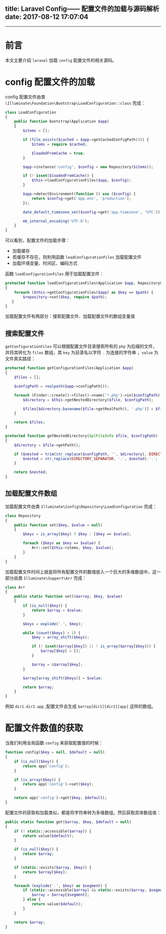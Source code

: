 title: Laravel Config—— 配置文件的加载与源码解析
date: 2017-08-12 17:07:04
---

---
# 前言

本文主要介绍 `laravel` 加载 `config` 配置文件的相关源码。

# config 配置文件的加载

config 配置文件由类 `\Illuminate\Foundation\Bootstrap\LoadConfiguration::class` 完成：

```php
class LoadConfiguration
{
	public function bootstrap(Application $app)
    {
        $items = [];

        if (file_exists($cached = $app->getCachedConfigPath())) {
            $items = require $cached;

            $loadedFromCache = true;
        }

        $app->instance('config', $config = new Repository($items));

        if (! isset($loadedFromCache)) {
            $this->loadConfigurationFiles($app, $config);
        }

        $app->detectEnvironment(function () use ($config) {
            return $config->get('app.env', 'production');
        });

        date_default_timezone_set($config->get('app.timezone', 'UTC'));

        mb_internal_encoding('UTF-8');
    }
}
```

可以看到，配置文件的加载步骤：

- 加载缓存
- 若缓存不存在，则利用函数 `loadConfigurationFiles` 加载配置文件
- 加载环境变量、时间区、编码方式

函数 `loadConfigurationFiles` 用于加载配置文件：

```php
protected function loadConfigurationFiles(Application $app, RepositoryContract $repository)
{
    foreach ($this->getConfigurationFiles($app) as $key => $path) {
        $repository->set($key, require $path);
   }
}
```

加载配置文件有两部分：搜索配置文件、加载配置文件的数组变量值

## 搜索配置文件

`getConfigurationFiles` 可以根据配置文件目录搜索所有的 `php` 为后缀的文件，并将其转化为 `files` 数组，其 `key` 为目录名以字符 `.` 为连接的字符串 ，`value` 为文件真实路径：

```php
protected function getConfigurationFiles(Application $app)
{
    $files = [];

    $configPath = realpath($app->configPath());

    foreach (Finder::create()->files()->name('*.php')->in($configPath) as $file) {
        $directory = $this->getNestedDirectory($file, $configPath);

        $files[$directory.basename($file->getRealPath(), '.php')] = $file->getRealPath();
    }

    return $files;
}

protected function getNestedDirectory(SplFileInfo $file, $configPath)
{
    $directory = $file->getPath();

    if ($nested = trim(str_replace($configPath, '', $directory), DIRECTORY_SEPARATOR)) {
        $nested = str_replace(DIRECTORY_SEPARATOR, '.', $nested).'.';
    }

    return $nested;
}
```

## 加载配置文件数组

加载配置文件由类 `Illuminate\Config\Repository\LoadConfiguration` 完成：

```php
class Repository
{
	public function set($key, $value = null)
    {
        $keys = is_array($key) ? $key : [$key => $value];

        foreach ($keys as $key => $value) {
            Arr::set($this->items, $key, $value);
        }
    }
}
```
加载配置文件时间上就是将所有配置文件的数值放入一个巨大的多维数组中，这一部分由类 `Illuminate\Support\Arr` 完成：

```php
class Arr
{
	public static function set(&$array, $key, $value)
    {
        if (is_null($key)) {
            return $array = $value;
        }

        $keys = explode('.', $key);

        while (count($keys) > 1) {
            $key = array_shift($keys);

            if (! isset($array[$key]) || ! is_array($array[$key])) {
                $array[$key] = [];
            }

            $array = &$array[$key];
        }

        $array[array_shift($keys)] = $value;

        return $array;
    }
}
```

例如 `dir1.dir2.app` ,配置文件会生成 `$array[dir1][dir2][app]` 这样的数组。

# 配置文件数值的获取

当我们利用全局函数 `config` 来获取配置值的时候：

```php
function config($key = null, $default = null)
{
    if (is_null($key)) {
        return app('config');
    }

    if (is_array($key)) {
        return app('config')->set($key);
    }

    return app('config')->get($key, $default);
}
```

配置文件的获取和加载类似，都是将字符串转为多维数组，然后获取具体数组值：

```php
public static function get($array, $key, $default = null)
{
    if (! static::accessible($array)) {
        return value($default);
    }

    if (is_null($key)) {
        return $array;
    }

    if (static::exists($array, $key)) {
        return $array[$key];
    }

    foreach (explode('.', $key) as $segment) {
        if (static::accessible($array) && static::exists($array, $segment)) {
            $array = $array[$segment];
        } else {
            return value($default);
        }
    }

    return $array;
}
```